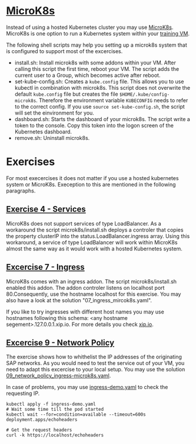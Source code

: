 # [MicroK8s](https://microk8s.io/)

Instead of using a hosted Kubernetes cluster you may use [MicroK8s](https://microk8s.io/). MicroK8s is one option to run a Kubernetes system within your [training VM](https://github.wdf.sap.corp/cloud-native-dev/k8s-training-vm). 

The following shell scripts may help you setting up a microk8s system that is configured to support most of the excercises. 

- install.sh: Install microk8s with some addons within your VM. After calling this script the first time, reboot your VM. The script adds the current user to a Group, which becomes active after reboot.
- set-kube-config.sh: Creates a `kube.config` file. This allows you to use kubectl in combination with microk8s. This script does not overwrite the default `kube.config` file but creates the file `$HOME/.kube/config-microk8s`. Therefore the environment variable `KUBECONFIG` needs to refer to the correct config. If you use `source set-kube-config.sh`, the script will set the einvironment for you.
- dashboard.sh: Starts the dashboard of your microk8s.  The script write a token to the console. Copy this token into the logon screen of the Kubernetes dashboard.
- remove.sh: Uninstall microk8s.

# Exercises

For most execercises it does not matter if you use a hosted kubernetes system or MicroK8s. Exeception to this are mentioned in the following paragraphs.

## [Exercise 4 - Services](../kubernetes/exercise_04_services.md)

MicroK8s does not support services of type LoadBalancer. As a workaround the script microk8s/install.sh deploys a controler that copies the property clusterIP into the status.LoadBalancer.ingress array. Using this workaround, a service of type LoadBalancer will work within MicroK8s almost the same way as it would work with a hosted Kubernetes system.

## [Excercise 7 - Ingress](../kubernetes/exercise_07_ingress.md)

MicroK8s comes with an ingress addon. The script microk8s/install.sh enabled this addon. The addon controler listens on localhost port 80.Consequently, use the hostname localhost for this exercise. You may also have a look at the solution "07_ingress_mircok8s.yaml". 

If you like to try ingresses with different host names you may use hostnames following this schema: \<any hostname segement\>.127.0.0.1.xip.io. For more details you check [xip.io](xip.io).

## [Excercise 9 - Network Policy](../kubernetes/exercise_09_network_policy.md)

The exercise shows how to whithelist the IP addresses of the originating SAP networks. As you would need to test the service out of your VM, you need to adapt this excercise to your local setup. You may use the solution [09_network_policy_ingress-microk8s.yaml](09_network_policy_ingress-microk8s.yaml).

In case of problems, you may use [ingress-demo.yaml](ingress-demo.yaml) to check the requesting IP.

`````
kubectl apply -f ingress-demo.yaml
# Wait some time till the pod started
kubectl wait --for=condition=available --timeout=600s deployment.apps/echoheaders

# Get the request headers
curl -k https://localhost/echoheaders
`````

